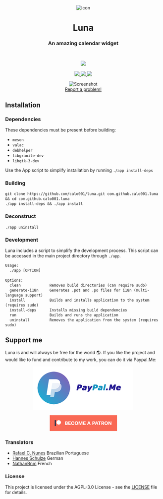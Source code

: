 <div align="center">
  <span align="center"> <img height="70" class="center" src="https://github.com/calo001/luna/blob/master/data/images/com.github.calo001.luna.png" alt="Icon"></span>
  <h1 align="center">Luna</h1>
  <h3 align="center">An amazing calendar widget </h3>
</div>

<br/>

<p align="center">
    <a href="https://appcenter.elementary.io/com.github.calo001.luna">
        <img src="https://appcenter.elementary.io/badge.svg">
    </a>
</p>

<p align="center">
  <a href="https://github.com/calo001/luna">
    <img src="https://img.shields.io/badge/Version-1.1.3-orange.svg">
  </a>
  <a href="https://github.com/calo001/luna/blob/master/LICENSE.md">
    <img src="https://img.shields.io/badge/License-GPL%20v3-blue.svg">
  </a>
  <a href="https://travis-ci.org/calo001/luna">
    <img src="https://travis-ci.org/calo001/luna.svg?branch=master">
  </a>
</p>

<p align="center">
    <img  src="https://github.com/calo001/luna/blob/master/data/images/screenshot_1.png" alt="Screenshot"> <br>
  <a href="https://github.com/calo001/luna/issues/new"> Report a problem! </a>
</p>

## Installation

### Dependencies
These dependencies must be present before building:
 - `meson`
 - `valac`
 - `debhelper`
 - `libgranite-dev`
 - `libgtk-3-dev`


Use the App script to simplify installation by running `./app install-deps`
 
 ### Building

```
git clone https://github.com/calo001/luna.git com.github.calo001.luna && cd com.github.calo001.luna
./app install-deps && ./app install
```

### Deconstruct

```
./app uninstall
```

### Development

Luna includes a script to simplify the development process. This script can be accessed in the main project directory through `./app`.

```
Usage:
  ./app [OPTION]

Options:
  clean             Removes build directories (can require sudo)
  generate-i18n     Generates .pot and .po files for i18n (multi-language support)
  install           Builds and installs application to the system (requires sudo)
  install-deps      Installs missing build dependencies
  run               Builds and runs the application
  uninstall         Removes the application from the system (requires sudo)
```

## Support me

Luna is and will always be free for the world 🌎️. If you like the project and would like to fund and contribute to my work, you can do it via Paypal.Me:

<p align="center">
  <a href="https://www.paypal.me/calo001" target="_blank">
    <img src="resources/paypalme.png" alt="Screenshot">
  </a>
</p>
<p align="center">
  <a href="https://www.patreon.com/carloslr" target="_blank">
    <img src="resources/become_a_patron_button.png" alt="Screenshot">
  </a>
</p>

### Translators

* [Rafael C. Nunes](https://github.com/rafaelcn) Brazilian Portuguese
* [Hannes Schulze](https://github.com/hannesschulze) German 
* [NathanBnm](https://github.com/NathanBnm) French


### License

This project is licensed under the AGPL-3.0 License - see the [LICENSE](LICENSE.md) file for details.
